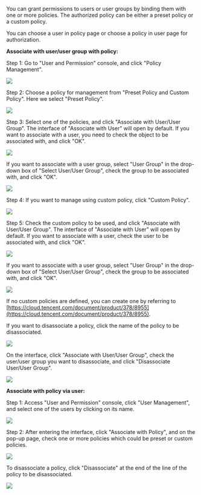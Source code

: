 You can grant permissions to users or user groups by binding them with one or more policies. The authorized policy can be either a preset policy or a custom policy.

You can choose a user in policy page or choose a policy in user page for authorization.

**Associate with user/user group with policy:**

Step 1:  Go to "User and Permission" console, and click "Policy Management".

![](//mc.qcloudimg.com/static/img/23a0e4fdbd2b4abf3eef4ed78523c28c/image.png)

Step 2:  Choose a policy for management from "Preset Policy and Custom Policy". Here we select "Preset Policy".

![](//mc.qcloudimg.com/static/img/eac18431b42ec1580f3918b51bf8982b/image.png)
	
Step 3:  Select one of the policies, and click "Associate with User/User Group". The interface of "Associate with User" will open by default. If you want to associate with a user, you need to check the object to be associated with, and click "OK".

![](//mc.qcloudimg.com/static/img/54e675be9c2485e4ad72e53d693950ce/image.png)

If you want to associate with a user group, select "User Group" in the drop-down box of "Select User/User Group", check the group to be associated with, and click "OK".

![ ](//mc.qcloudimg.com/static/img/2e7113645d87b17d1c93284a366b9943/image.png)

Step 4: If you want to manage using custom policy, click "Custom Policy".

![](//mc.qcloudimg.com/static/img/44da0a0c0a4660d6853d5840ba3c37ed/image.png)

Step 5: Check the custom policy to be used, and click "Associate with User/User Group". The interface of "Associate with User" will open by default. If you want to associate with a user, check the user to be associated with, and click "OK".

![](//mc.qcloudimg.com/static/img/807c65a2fcea5ae320c94cf960a6d6a0/image.png)

If you want to associate with a user group, select "User Group" in the drop-down box of "Select User/User Group", check the group to be associated with, and click "OK".

![](//mc.qcloudimg.com/static/img/274728d9cd5bedf8acae735af1543b28/image.png)

If no custom policies are defined, you can create one by referring to [https://cloud.tencent.com/document/product/378/8955](https://cloud.tencent.com/document/product/378/8955).

If you want to disassociate a policy, click the name of the policy to be disassociated.

![](//mc.qcloudimg.com/static/img/edfac2f94bace54018f3547339dd8d45/image.png)

On the interface, click "Associate with User/User Group", check the user/user group you want to disassociate, and click "Disassociate User/User Group".

![](//mc.qcloudimg.com/static/img/9501113d31391dea97fce4a9cd8cec6d/image.png)



**Associate with policy via user:**

Step 1: Access "User and Permission" console, click "User Management", and select one of the users by clicking on its name.

![](//mc.qcloudimg.com/static/img/09dab13f9156ead380fff8fffe456e4a/image.png)

Step 2: After entering the interface, click "Associate with Policy", and on the pop-up page, check one or more policies which could be preset or custom policies.

![](//mc.qcloudimg.com/static/img/964384a60b3611b2d3ff4aad0385b838/image.png)

To disassociate a policy, click "Disassociate" at the end of the line of the policy to be disassociated.

![ ](//mc.qcloudimg.com/static/img/79d4e43fa66802aa9c0d6761329625ca/image.png)
